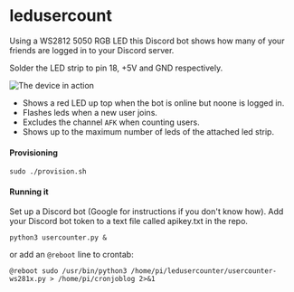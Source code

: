 # ledusercount

Using a WS2812 5050 RGB LED this Discord bot shows how many of your friends are logged in to your Discord server.

Solder the LED strip to pin 18, +5V and GND respectively.

![The device in action](https://i.imgur.com/EIKJVU9m.jpg)

* Shows a red LED up top when the bot is online but noone is logged in.
* Flashes leds when a new user joins.
* Excludes the channel ```AFK``` when counting users.
* Shows up to the maximum number of leds of the attached led strip.

#### Provisioning
```
sudo ./provision.sh
```

#### Running it
Set up a Discord bot (Google for instructions if you don't know how).
Add your Discord bot token to a text file called apikey.txt in the repo.
```
python3 usercounter.py &
```
or add an `@reboot` line to crontab:
```
@reboot sudo /usr/bin/python3 /home/pi/ledusercounter/usercounter-ws281x.py > /home/pi/cronjoblog 2>&1
```
